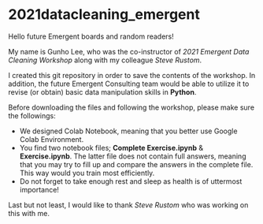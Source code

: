 # 2021datacleaning_emergent

Hello future Emergent boards and random readers!

My name is Gunho Lee, who was the co-instructor of *2021 Emergent Data Cleaning Workshop* along with my colleague *Steve Rustom*.

I created this git repository in order to save the contents of the workshop. In addition, the future Emergent Consulting team would be able to utilize it to revise (or obtain) basic data manipulation skills in **Python**.

Before downloading the files and following the workshop, please make sure the followings:  
- We designed Colab Notebook, meaning that you better use Google Colab Environment.
- You find two notebook files; **Complete Exercise.ipynb** & **Exercise.ipynb**. The latter file does not contain full answers, meaning that you may try to fill up and compare the answers in the complete file. This way would you train most efficiently.
- Do not forget to take enough rest and sleep as health is of uttermost importance!

Last but not least, I would like to thank *Steve Rustom* who was working on this with me.
